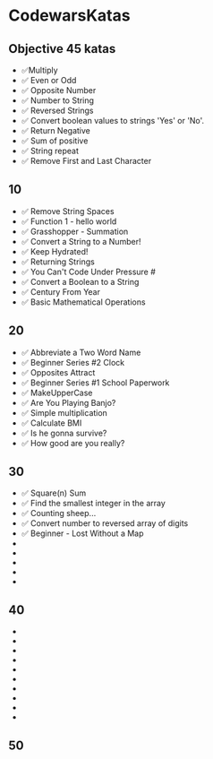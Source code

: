 # CodewarsKatas

## Objective 45 katas

- :white_check_mark:Multiply
- :white_check_mark: Even or Odd
- :white_check_mark: Opposite Number
- :white_check_mark: Number to String
- :white_check_mark: Reversed Strings
- :white_check_mark: Convert boolean values to strings 'Yes' or 'No'.
- :white_check_mark: Return Negative
- :white_check_mark: Sum of positive
- :white_check_mark: String repeat
- :white_check_mark: Remove First and Last Character

## 10

- :white_check_mark: Remove String Spaces
- :white_check_mark: Function 1 - hello world
- :white_check_mark: Grasshopper - Summation
- :white_check_mark: Convert a String to a Number!
- :white_check_mark: Keep Hydrated!
- :white_check_mark: Returning Strings
- :white_check_mark: You Can't Code Under Pressure #
- :white_check_mark: Convert a Boolean to a String
- :white_check_mark: Century From Year
- :white_check_mark: Basic Mathematical Operations

## 20

- :white_check_mark: Abbreviate a Two Word Name
- :white_check_mark: Beginner Series #2 Clock
- :white_check_mark: Opposites Attract
- :white_check_mark: Beginner Series #1 School Paperwork
- :white_check_mark: MakeUpperCase
- :white_check_mark: Are You Playing Banjo?
- :white_check_mark: Simple multiplication
- :white_check_mark: Calculate BMI
- :white_check_mark: Is he gonna survive?
- :white_check_mark: How good are you really?

## 30

- :white_check_mark: Square(n) Sum
- :white_check_mark: Find the smallest integer in the array
- :white_check_mark: Counting sheep...
- :white_check_mark: Convert number to reversed array of digits
- :white_check_mark: Beginner - Lost Without a Map
-
-
-
-
-

## 40

-
-
-
-
-
-
-
-
-
-

## 50
